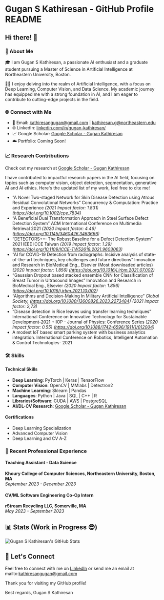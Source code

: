 # Gugan S Kathiresan - GitHub Profile README

## Hi there! 👋

### 🚀 About Me

🎓 I am Gugan S Kathiresan, a passionate AI enthusiast and a graduate student pursuing a Master of Science in Artificial Intelligence at Northeastern University, Boston.

👨‍💻 I enjoy delving into the realm of Artificial Intelligence, with a focus on Deep Learning, Computer Vision, and Data Science. My academic journey has equipped me with a strong foundation in AI, and I am eager to contribute to cutting-edge projects in the field.

### 🌐 Connect with Me

- 📧 Email: kathiresangugan@gmail.com | kathiresan.g@northeastern.edu
- 🌐 LinkedIn: [linkedin.com/in/gugan-kathiresan/](https://www.linkedin.com/in/gugan-kathiresan/)
- 📈 Google Scholar: [Google Scholar - Gugan Kathiresan](https://scholar.google.com/citations?hl=en&user=Zq5cHWkAAAAJ)
- ☁️ Portfolio: Coming Soon!

### 📈 Research Contributions

Check out my research at [Google Scholar - Gugan Kathiresan](https://scholar.google.com/citations?hl=en&user=Zq5cHWkAAAAJ)

I have contributed to impactful research papers in the AI field, focusing on topics such as computer vision, object detection, segmentation, generative AI and AI ethics. Here's the updated list of my work, feel free to cite me!

- “A Novel Two-staged Network for Skin Disease Detection using Atrous Residual Convolutional Networks” 
Concurrency & Computation: Practice and Experience
_(2021 Impact factor: 1.831) (https://doi.org/10.1002/cpe.7834)_
- “A Beneficial Dual Transformation Approach in Steel Surface Defect Detection System”
ACM International Conference on Multimedia Retrieval 2021
_(2020 Impact factor: 4.46) (https://doi.org/10.1145/3460426.3463666)_
- “DETECTORS++: The Robust Baseline for a Defect Detection System”
2021 IEEE ICCE Taiwan
_(2019 Impact factor: 1.29) (https://doi.org/10.1109/ICCE-TW52618.2021.9603063)_
- “AI for COVID-19 Detection from radiographs: Incisive analysis of state-of-the-art techniques, key challenges
and future directions”
Innovation and Research in BioMedical Eng., Elsevier (Most downloaded articles) 
_(2020 Impact factor: 1.856) (https://doi.org/10.1016/j.irbm.2021.07.002)_
- “Gaussian Dropout based stacked ensemble CNN for Classification of Breast Tumor in Ultrasound Images”
Innovation and Research in BioMedical Eng., Elsevier 
_(2020 Impact factor: 1.856) (https://doi.org/10.1016/j.irbm.2021.10.002)_
- “Algorithms and Decision-Making In Military Artificial Intelligence”
_Global Society, (https://doi.org/10.1080/13600826.2023.2273484)_
_(2021 Impact factor: 2,73)_
- “Disease detection in Rice leaves using transfer learning techniques”
International Conference on Innovative Technology for Sustainable Development-2021 + IOP - Journal of Physics: Conference Series 
_(2020 Impact factor: 0.55) (https://doi.org/10.1088/1742-6596/1911/1/012004)_
- A modest IoT based smart parking system with business analytics integration.
International Conference on Robotics, Intelligent Automation & Control Technologies- 2021

### 🛠️ Skills

#### Technical Skills

- **Deep Learning**: PyTorch | Keras | TensorFlow
- **Computer Vision**: OpenCV | MMlabs | Detectron2
- **Machine Learning**: Sklearn | Pandas
- **Languages**: Python | Java | SQL | C++ | R
- **Libraries/Software**: CUDA | AWS | PostgreSQL
- **AI/DL-CV Research**: [Google Scholar - Gugan Kathiresan](https://scholar.google.com/citations?hl=en&user=Zq5cHWkAAAAJ)

#### Certifications

- Deep Learning Specialization
- Advanced Computer Vision
- Deep Learning and CV A-Z

### 💼 Recent Professional Experience

#### Teaching Assistant - Data Science

**Khoury College of Computer Sciences, Northeastern University, Boston, MA**  
*September 2023 - December 2023*

#### CV/ML Software Engineering Co-Op Intern

**rStream Recycling LLC, Somerville, MA**  
*May 2023 – September 2023*


## 📊 Stats (Work in Progress 😎)

![Gugan S Kathiresan's GitHub Stats](https://github-readme-stats.vercel.app/api?username=Gugan0905&show_icons=true)


## 📱 Let's Connect

Feel free to connect with me on [LinkedIn](https://www.linkedin.com/in/gugan-kathiresan/) or send me an email at mailto:kathiresangugan@gmail.com

Thank you for visiting my GitHub profile!

Best regards,
Gugan S Kathiresan
